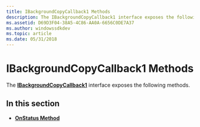 ```yaml
---
title: IBackgroundCopyCallback1 Methods
description: The IBackgroundCopyCallback1 interface exposes the following methods.
ms.assetid: D69D3F04-38A5-4C86-AA0A-6656C0DE7A37
ms.author: windowssdkdev
ms.topic: article
ms.date: 05/31/2018
---
```


# IBackgroundCopyCallback1 Methods

The [**IBackgroundCopyCallback1**](/windows/desktop/api/Qmgr/nn-qmgr-ibackgroundcopycallback1) interface exposes the following methods.

## In this section

-   [**OnStatus Method**](/windows/desktop/api/Qmgr/nf-qmgr-ibackgroundcopycallback1-onstatus)

 

 





